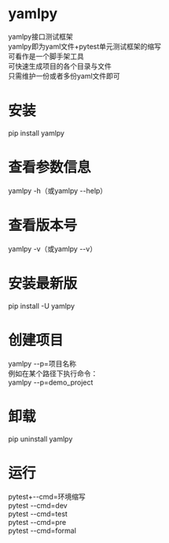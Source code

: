 # yamlpy  
yamlpy接口测试框架  
yamlpy即为yaml文件+pytest单元测试框架的缩写  
可看作是一个脚手架工具  
可快速生成项目的各个目录与文件  
只需维护一份或者多份yaml文件即可  

# 安装  
pip install yamlpy  

# 查看参数信息  
yamlpy -h（或yamlpy --help）  

# 查看版本号  
yamlpy -v（或yamlpy --v）  

# 安装最新版  
pip install -U yamlpy  

# 创建项目  
yamlpy --p=项目名称  
例如在某个路径下执行命令：  
yamlpy --p=demo_project  

# 卸载  
pip uninstall yamlpy  

# 运行    
pytest+--cmd=环境缩写  
pytest --cmd=dev  
pytest --cmd=test  
pytest --cmd=pre  
pytest --cmd=formal  
